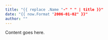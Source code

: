 ```yaml
---
title: "{{ replace .Name "-" " " | title }}"
date: "{{ now.Format "2006-01-02" }}"
author: ""
---
```



Content goes here.